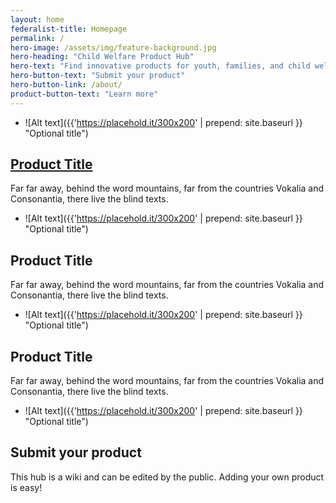 ```yaml
---
layout: home
federalist-title: Homepage
permalink: /
hero-image: /assets/img/feature-background.jpg
hero-heading: "Child Welfare Product Hub"
hero-text: "Find innovative products for youth, families, and child welfare service providers"
hero-button-text: "Submit your product"
hero-button-link: /about/
product-button-text: "Learn more"
---
```

- ![Alt text]({{'https://placehold.it/300x200' | prepend: site.baseurl }} "Optional title")
## [Product Title](/product-1 "Product Page")
Far far away, behind the word mountains, far from the countries Vokalia and Consonantia, there live the blind texts.
- ![Alt text]({{'https://placehold.it/300x200' | prepend: site.baseurl }} "Optional title")
## Product Title
Far far away, behind the word mountains, far from the countries Vokalia and Consonantia, there live the blind texts.
- ![Alt text]({{'https://placehold.it/300x200' | prepend: site.baseurl }} "Optional title")
## Product Title
Far far away, behind the word mountains, far from the countries Vokalia and Consonantia, there live the blind texts.
- ![Alt text]({{'https://placehold.it/300x200' | prepend: site.baseurl }} "Optional title")
## Submit your product
This hub is a wiki and can be edited by the public. Adding your own product is easy!